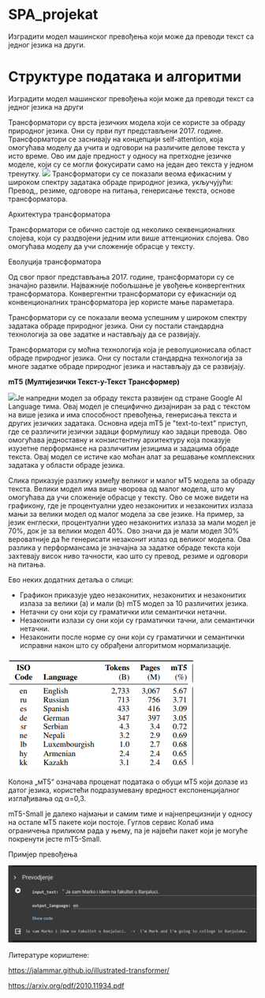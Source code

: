 # SPA_projekat
Изградити модел машинског превођења који може да преводи текст са једног језика на други.

# Структуре података и алгоритми 
Изградити модел машинског превођења који може да преводи текст са једног језика на други

Трансформатори су врста језичких модела који се користе за обраду природног језика. Они су први пут представљени 2017. године.
Трансформатори се заснивају на концепцији self-attention, која омогућава моделу да учита и одговори на различите делове текста у исто време. Ово им даје предност у односу на претходне језичке моделе, који су се могли фокусирати само на један део текста у једном тренутку.
![](Aspose.Words.7e044ac2-8f8c-42ae-b726-2733994c857d.001.png)
Трансформатори су се показали веома ефикасним у широком спектру задатака обраде природног језика, укључујући: Превод,, резиме, одговоре на питања, генерисање текста, основе трансформатора.

Архитектура трансформатора

Трансформатори се обично састоје од неколико секвенционалних слојева, који су раздвојени једним или више аттенционих слојева. Ово омогућава моделу да учи сложеније обрасце у тексту.

Еволуција трансформатора

Од свог првог представљања 2017. године, трансформатори су се значајно развили. Најважније побољшање је увођење конвергентних трансформатора. Конвергентни трансформатори су ефикаснији од конвенционалних трансформатора јер користе мање параметара.

Трансформатори су се показали веома успешним у широком спектру задатака обраде природног језика. Они су постали стандардна технологија за ове задатке и настављају да се развијају.

Трансформатори су моћна технологија која је револуционисала област обраде природног језика. Они су постали стандардна технологија за многе задатке обраде природног језика и настављају да се развијају.



**mT5 (Мултијезички Текст-у-Текст Трансформер)**

![](Aspose.Words.7e044ac2-8f8c-42ae-b726-2733994c857d.002.png)Jе напредни модел за обраду текста развијен од стране Google AI Language тима. Овај модел је специфично дизајниран за рад с текстом на више језика и има способност превођења, генерисања текста и других језичких задатака. Основна идеја mT5 је "text-to-text" приступ, где се различити језички задаци формулишу као задаци превода. Ово омогућава једноставну и конзистентну архитектуру која показује изузетне перформансе на различитим језицима и задацима обраде текста. Овај модел се истиче као моћан алат за решавање комплексних задатака у области обраде језика.










Слика приказује разлику између великог и малог мТ5 модела за обраду текста. Велики модел има више чворова од малог модела, што му омогућава да учи сложеније обрасце у тексту. Ово се може видети на графикону, где је процентуални удео незаконитих и незаконитих излаза мањи за велики модел од малог модела за све језике.
На пример, за језик енглески, процентуални удео незаконитих излаза за мали модел је 70%, док је за велики модел 40%. Ово значи да је мали модел 30% вероватније да ће генерисати незаконит излаз од великог модела.
Ова разлика у перформансама је значајна за задатке обраде текста који захтевају висок ниво тачности, као што су превод, резиме и одговори на питања.

Ево неких додатних детаља о слици:

- Графикон приказује удео незаконитих, незаконитих и незаконитих излаза за велики (a) и мали (b) mT5 модел за 10 различитих језика.
- Нетачни су они који су граматички или семантички нетачни.
- Незаконити излази су они који су граматички тачни, али семантички нетачни.
- Незаконити после норме су они који су граматички и семантички исправни након што су обрађени алгоритмом нормализације.




![](Aspose.Words.7e044ac2-8f8c-42ae-b726-2733994c857d.003.png)







Колона „мТ5“ означава проценат података о обуци мТ5 који долазе из датог језика, користећи подразумевану вредност експоненцијалног изглађивања од α=0,3.

mT5-Small је далеко најмањи и самим тиме и  најнепрецизнији у односу на остале мТ5 пакете који постоје. Гуглов сервис Колаб има ограничења приликом рада у њему, па је највећи пакет који је могуће покренути јесте mT5-Small.

Примјер превођења

![](Aspose.Words.7e044ac2-8f8c-42ae-b726-2733994c857d.004.png)



Литературе кориштене:

<https://jalammar.github.io/illustrated-transformer/>

<https://arxiv.org/pdf/2010.11934.pdf>
